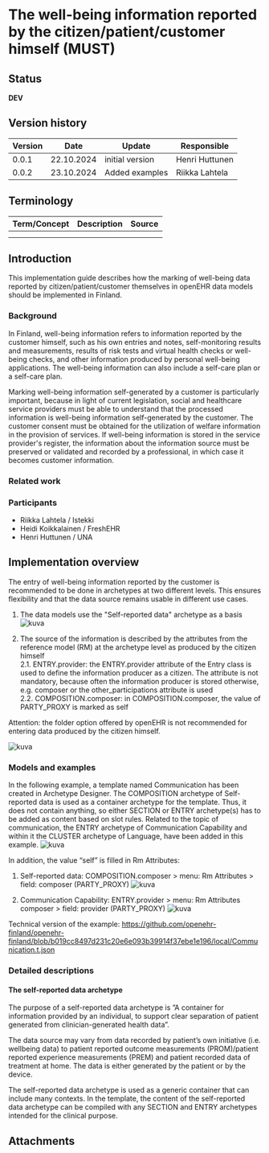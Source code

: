 # The well-being information reported by the citizen/patient/customer himself (MUST)

## Status

**DEV**

## Version history

| Version | Date | Update | Responsible
| --- | --- | --- | --- |
| 0.0.1 | 22.10.2024 | initial version | Henri Huttunen |
| 0.0.2 | 23.10.2024 | Added examples | Riikka Lahtela |

## Terminology

| Term/Concept | Description | Source |
| --- | --- | --- |
|  |  |  |
|  |  |  |

## Introduction

This implementation guide describes how the marking of well-being data reported by citizen/patient/customer themselves in openEHR data models should be implemented in Finland.

### Background

In Finland, well-being information refers to information reported by the customer himself, such as his own entries and notes, self-monitoring results and measurements, results of risk tests and virtual health checks or well-being checks, and other information produced by personal well-being applications. The well-being information can also include a self-care plan or a self-care plan.

Marking well-being information self-generated by a customer is particularly important, because in light of current legislation, social and healthcare service providers must be able to understand that the processed information is well-being information self-generated by the customer. The customer consent must be obtained for the utilization of welfare information in the provision of services. If well-being information is stored in the service provider's register, the information about the information source must be preserved or validated and recorded by a professional, in which case it becomes customer information.

### Related work

### Participants

- Riikka Lahtela / Istekki
- Heidi Koikkalainen / FreshEHR
- Henri Huttunen / UNA

## Implementation overview

The entry of well-being information reported by the customer is recommended to be done in archetypes at two different levels. This ensures flexibility and that the data source remains usable in different use cases.
1. The data models use the "Self-reported data" archetype as a basis
![kuva](https://github.com/user-attachments/assets/5e66a3c7-191b-491b-8ee1-50a371df60d9)

2. The source of the information is described by the attributes from the reference model (RM) at the archetype level as produced by the citizen himself<br/>
   2.1. ENTRY.provider: the ENTRY.provider attribute of the Entry class is used to define the information producer as a citizen. The attribute is not mandatory, because often the information producer is stored otherwise, e.g. composer or the other_participations attribute is used<br/>
   2.2. COMPOSITION.composer: in COMPOSITION.composer, the value of PARTY_PROXY is marked as self

Attention: the folder option offered by openEHR is not recommended for entering data produced by the citizen himself.

![kuva](https://github.com/user-attachments/assets/b2b14149-21b7-4b58-9f72-c0b4e155ed1a)

### Models and examples

In the following example, a template named Communication has been created in Archetype Designer. The COMPOSITION archetype of Self-reported data is used as a container archetype for the template. Thus, it does not contain anything, so either SECTION or ENTRY archetype(s) has to be added as content based on slot rules. Related to the topic of communication, the ENTRY archetype of Communication Capability and within it the CLUSTER archetype of Language, have been added in this example.
![kuva](https://github.com/openehr-finland/documentation/blob/main/implementation_guides/pics/Self_Example_Communication.png)

In addition, the value “self” is filled in Rm Attributes:
1) Self-reported data: COMPOSITION.composer > menu: Rm Attributes > field: composer (PARTY_PROXY)
![kuva](https://github.com/openehr-finland/documentation/blob/main/implementation_guides/pics/Self_Composer.png)

2) Communication Capability: ENTRY.provider > menu: Rm Attributes composer > field: provider (PARTY_PROXY)
![kuva](https://github.com/openehr-finland/documentation/blob/main/implementation_guides/pics/Self_Provider.png)

Technical version of the example: https://github.com/openehr-finland/openehr-finland/blob/b019cc8497d231c20e6e093b39914f37ebe1e196/local/Communication.t.json

### Detailed descriptions

#### The self-reported data archetype

The purpose of a self-reported data archetype is ”A container for information provided by an individual, to support clear separation of patient generated from clinician-generated health data”. 

The data source may vary from data recorded by patient’s own initiative (i.e. wellbeing data) to patient reported outcome measurements (PROM)/patient reported experience measurements (PREM) and patient recorded data of treatment at home. The data is either generated by the patient or by the device. 

The self-reported data archetype is used as a generic container that can include many contexts. In the template, the content of the self-reported data archetype can be compiled with any SECTION and ENTRY archetypes intended for the clinical purpose.

## Attachments
 
